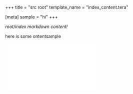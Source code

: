 +++
title = "src root"
template_name = "index_content.tera"

[meta]
sample = "hi"
+++

*root/index markdown content!*

here is some ontentsample

![link](sample.txt)